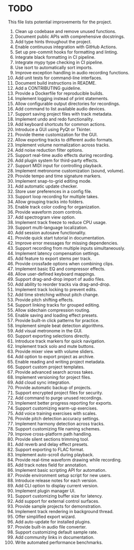 # TODO

This file lists potential improvements for the project.

1. Clean up codebase and remove unused functions.
2. Document public APIs with comprehensive docstrings.
3. Add type hints throughout the project.
4. Enable continuous integration with GitHub Actions.
5. Set up pre-commit hooks for formatting and linting.
6. Integrate black formatting in CI pipeline.
7. Integrate mypy type checking in CI pipeline.
8. Use isort to automatically sort imports.
9. Improve exception handling in audio recording functions.
10. Add unit tests for command-line interfaces.
11. Document build instructions in README.
12. Add a CONTRIBUTING guideline.
13. Provide a Dockerfile for reproducible builds.
14. Implement logging instead of print statements.
15. Allow configurable output directories for recordings.
16. Add command to list available audio devices.
17. Support saving project files with track metadata.
18. Implement undo and redo functionality.
19. Add keyboard shortcuts for common actions.
20. Introduce a GUI using PyQt or Tkinter.
21. Provide theme customization for the GUI.
22. Allow exporting tracks to different audio formats.
23. Implement volume normalization across tracks.
24. Add noise reduction filter options.
25. Support real-time audio effects during recording.
26. Add plugin system for third-party effects.
27. Support MIDI input for controlling playback.
28. Implement metronome customization (sound, volume).
29. Provide tempo and time signature markers.
30. Implement snap-to-grid editing mode.
31. Add automatic update checker.
32. Store user preferences in a config file.
33. Support loop recording for multiple takes.
34. Allow grouping tracks into folders.
35. Enable track color coding for organization.
36. Provide waveform zoom controls.
37. Add spectrogram view option.
38. Implement track freeze to reduce CPU usage.
39. Support multi-language localization.
40. Add session autosave functionality.
41. Provide quick start tutorial in documentation.
42. Improve error messages for missing dependencies.
43. Support recording from multiple inputs simultaneously.
44. Implement latency compensation settings.
45. Add feature to export stems per track.
46. Provide crossfade options when combining clips.
47. Implement basic EQ and compressor effects.
48. Allow user-defined keyboard mappings.
49. Support drag-and-drop import of audio files.
50. Add ability to reorder tracks via drag-and-drop.
51. Implement track locking to prevent edits.
52. Add time stretching without pitch change.
53. Provide pitch shifting effects.
54. Support linking tracks for grouped editing.
55. Allow sidechain compression routing.
56. Enable saving and loading effect presets.
57. Provide built-in click patterns for practice.
58. Implement simple beat detection algorithms.
59. Add visual metronome in the GUI.
60. Support exporting selections directly.
61. Introduce track markers for quick navigation.
62. Implement track solo and mute buttons.
63. Provide mixer view with volume sliders.
64. Add option to export project as archive.
65. Enable reading and writing project metadata.
66. Support custom project templates.
67. Provide advanced search across takes.
68. Implement versioning for project files.
69. Add cloud sync integration.
70. Provide automatic backup of projects.
71. Support encrypted project files for security.
72. Add command to purge unused recordings.
73. Implement better progress reporting for exports.
74. Support customizing warm-up exercises.
75. Add voice training exercises with scales.
76. Provide pitch detection accuracy settings.
77. Implement harmony detection across tracks.
78. Support customizing file naming schemes.
79. Improve cross-platform path handling.
80. Provide silent sections trimming tool.
81. Add reverb and delay effect presets.
82. Support exporting to FLAC format.
83. Implement auto-scroll during playback.
84. Provide real-time waveform drawing while recording.
85. Add track notes field for annotation.
86. Implement basic scripting API for automation.
87. Provide environment setup script for new users.
88. Introduce release notes for each version.
89. Add CLI option to display current version.
90. Implement plugin manager UI.
91. Support customizing buffer size for latency.
92. Add support for external control surfaces.
93. Provide sample projects for demonstration.
94. Implement track rendering in background thread.
95. Offer simplified export wizard.
96. Add auto-update for installed plugins.
97. Provide built-in audio file converter.
98. Support customizing default sample rate.
99. Add community links in documentation.
100. Write automated performance benchmarks.
